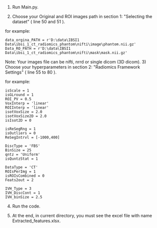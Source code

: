
1) Run Main.py.

2) Choose your Original and ROI images path in section 1: "Selecting the dataset" ( line 50 and 51 ).

for example:

    data_orgina_PATH = r'D:\data\IBSI1 Data\ibsi_1_ct_radiomics_phantom\nifti\image\phantom.nii.gz'
    Data_RO_PATH = r'D:\data\IBSI1 Data\ibsi_1_ct_radiomics_phantom\nifti\mask\mask.nii.gz'

Note: Your images file can be nifti, nrrd or single dicom (3D dicom).
3) Choose your hyperparameters in section 2: "Radiomics Framework Settings" ( line 55 to 80 ).

for example:

    isScale = 1
    isGLround = 1
    ROI_PV = 0.5
    VoxInterp = 'linear'
    ROIInterp = 'linear'
    isotVoxSize = 2.0
    isotVoxSize2D = 2.0
    isIsot2D = 0

    isReSegRng = 1
    isOutliers = 0
    ReSegIntrvl = [-1000,400]

    DiscType = 'FBS'
    BinSize = 25
    qntz = 'Uniform'
    isQuntzStat = 1

    DataType = 'CT'
    ROIsPerImg = 1
    isROIsCombined = 0
    Feats2out = 2

    IVH_Type = 3
    IVH_DiscCont = 1
    IVH_binSize = 2.5

4) Run the code.

5) At the end, in current directory, you must see the excel file with name Extracted_features.xlsx.
